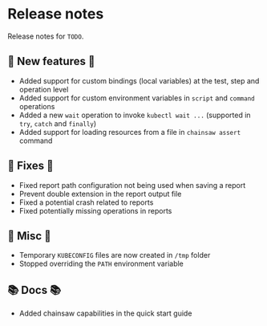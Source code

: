 # Release notes

Release notes for `TODO`.

<!--
## ‼️ Breaking changes ‼️

## ✨ UI changes ✨

## ⭐ Examples ⭐

## ⛵ Tutorials ⛵
-->

## 💫 New features 💫

- Added support for custom bindings (local variables) at the test, step and operation level
- Added support for custom environment variables in `script` and `command` operations
- Added a new `wait` operation to invoke `kubectl wait ...` (supported in `try`, `catch` and `finally`)
- Added support for loading resources from a file in `chainsaw assert` command

## 🔧 Fixes 🔧

- Fixed report path configuration not being used when saving a report
- Prevent double extension in the report output file
- Fixed a potential crash related to reports
- Fixed potentially missing operations in reports

## 🎸 Misc 🎸

- Temporary `KUBECONFIG` files are now created in `/tmp` folder
- Stopped overriding the `PATH` environment variable

## 📚 Docs 📚

- Added chainsaw capabilities in the quick start guide
